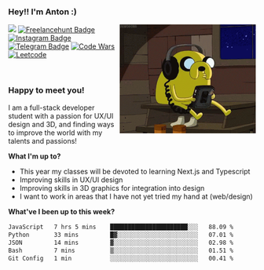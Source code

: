 ### Hey!! I'm Anton :) 

<img align="right" alt="GIF" src="https://github.com/solodovnykov/solodovnykov/blob/master/jake.gif" width="277" height="222" />

![](https://visitor-badge.glitch.me/badge?page_id=solodovnykov.solodovnykov)
[![Freelancehunt Badge](https://img.shields.io/badge/-Freelancehunt-0e76a8?style=flat-square&logo=)](https://freelancehunt.com/freelancer/solodovnykov.html )
[![Instagram Badge](https://img.shields.io/badge/-Instagram-e4405f?style=flat-square&logo=Instagram&logoColor=white)](https://www.instagram.com/daunpictures/)
[![Telegram Badge](https://img.shields.io/badge/-Telegram-9cf?style=flat-square&logo=Telegram&logoColor=white)](https://t.me/solodovnykov)
[![Code Wars](https://www.codewars.com/users/solodovnykov/badges/micro)](https://www.codewars.com/users/solodovnykov)
[![Leetcode](https://badges.peiyuan.ch/leetcode/solodovnykov/name)](https://leetcode.com/solodovnykov/)

&nbsp;


### Happy to meet you!

I am a full-stack developer student with a passion for UX/UI design and 3D, and finding ways to improve the world with my talents and passions! 

**What I'm up to?**

- This year my classes will be devoted to learning Next.js and Typescript
- Improving skills in UX/UI design
- Improving skills in 3D graphics for integration into design
- I want to work in areas that I have not yet tried my hand at (web/design)

**What've I been up to this week?** 

<!--START_SECTION:waka-->

```text
JavaScript   7 hrs 5 mins    ██████████████████████░░░   88.09 %
Python       33 mins         █▓░░░░░░░░░░░░░░░░░░░░░░░   07.01 %
JSON         14 mins         ▓░░░░░░░░░░░░░░░░░░░░░░░░   02.98 %
Bash         7 mins          ▒░░░░░░░░░░░░░░░░░░░░░░░░   01.51 %
Git Config   1 min           ░░░░░░░░░░░░░░░░░░░░░░░░░   00.41 %
```

<!--END_SECTION:waka-->

